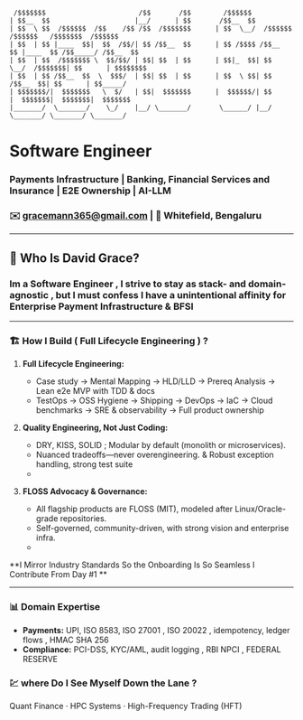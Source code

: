 ```text

 /$$$$$$$                       /$$       /$$        /$$$$$$                                         
| $$__  $$                     |__/      | $$       /$$__  $$                                        
| $$  \ $$  /$$$$$$  /$$    /$$ /$$  /$$$$$$$      | $$  \__/  /$$$$$$   /$$$$$$   /$$$$$$$  /$$$$$$ 
| $$  | $$ |____  $$|  $$  /$$/| $$ /$$__  $$      | $$ /$$$$ /$$__  $$ |____  $$ /$$_____/ /$$__  $$
| $$  | $$  /$$$$$$$ \  $$/$$/ | $$| $$  | $$      | $$|_  $$| $$  \__/  /$$$$$$$| $$      | $$$$$$$$
| $$  | $$ /$$__  $$  \  $$$/  | $$| $$  | $$      | $$  \ $$| $$       /$$__  $$| $$      | $$_____/
| $$$$$$$/|  $$$$$$$   \  $/   | $$|  $$$$$$$      |  $$$$$$/| $$      |  $$$$$$$|  $$$$$$$|  $$$$$$$
|_______/  \_______/    \_/    |__/ \_______/       \______/ |__/       \_______/ \_______/ \_______/

```
#  Software Engineer 
### Payments Infrastructure | Banking, Financial Services and Insurance | E2E Ownership | AI-LLM

### ✉️ [gracemann365@gmail.com](mailto:gracemann365@gmail.com) | 📍 Whitefield, Bengaluru  
---
## 🤔 Who Is David Grace?

### Im a Software Engineer , I strive to stay as stack- and domain-agnostic , but I must confess I have a unintentional affinity for Enterprise Payment Infrastructure & BFSI
---

### 🏗️ How I Build ( Full Lifecycle Engineering ) ? 

1. **Full Lifecycle Engineering:**  
   - Case study → Mental Mapping → HLD/LLD → Prereq Analysis → Lean e2e MVP with TDD & docs 
   - TestOps → OSS Hygiene → Shipping -> DevOps → IaC → Cloud benchmarks → SRE & observability → Full product ownership

2. **Quality Engineering, Not Just Coding:**  
   - DRY, KISS, SOLID ; Modular by default (monolith or microservices).
   - Nuanced tradeoffs—never overengineering. & Robust exception handling, strong test suite
   - 
3. **FLOSS Advocacy & Governance:**  
   - All flagship products are FLOSS (MIT), modeled after Linux/Oracle-grade repositories.
   - Self-governed, community-driven, with strong vision and enterprise infra.
   - 
**I Mirror Industry Standards So the Onboarding Is So Seamless I Contribute From Day #1 **

---
### 📊 Domain Expertise
- **Payments:** UPI, ISO 8583, ISO 27001 , ISO 20022 , idempotency, ledger flows , HMAC SHA 256
- **Compliance:** PCI-DSS, KYC/AML, audit logging , RBI NPCI , FEDERAL RESERVE 

### 💹 where Do I See Myself Down the Lane ?
Quant Finance · HPC Systems · High-Frequency Trading (HFT)

